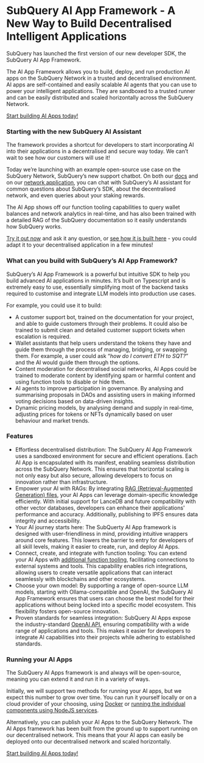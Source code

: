 # SubQuery AI App Framework - A New Way to Build Decentralised Intelligent Applications

SubQuery has launched the first version of our new developer SDK, the SubQuery AI App Framework.

The AI App Framework allows you to build, deploy, and run production AI apps on the SubQuery Network in a trusted and decentralised environment. AI apps are self-contained and easily scalable AI agents that you can use to power your intelligent applications. They are sandboxed to a trusted runner and can be easily distributed and scaled horizontally across the SubQuery Network.

[Start building AI Apps today!](https://academy.subquery.network/ai/welcome.html)

### Starting with the new SubQuery AI Assistant

The framework provides a shortcut for developers to start incorporating AI into their applications in a decentralised and secure way today. We can’t wait to see how our customers will use it!

Today we’re launching with an example open-source use case on the SubQuery Network, SubQuery’s new support chatbot. On both our [docs](https://academy.subquery.network/) and on our [network application](https://app.subquery.network/), you can chat with SubQuery’s AI assistant for common questions about SubQuery’s SDK, about the decentralised network, and even queries about your staking rewards.

The AI App shows off our function tooling capabilities to query wallet balances and network analytics in real-time, and has also been trained with a detailed RAG of the SubQuery documentation so it easily understands how SubQuery works.

[Try it out now](https://app.subquery.network/) and ask it any question, or [see how it is built here](https://github.com/subquery/subql-ai-app-example/tree/main/network-delegation-helper) - you could adapt it to your decentralised application in a few minutes!

### What can you build with SubQuery’s AI App Framework?

SubQuery’s AI App Framework is a powerful but intuitive SDK to help you build advanced AI applications in minutes. It’s built on Typescript and is extremely easy to use, essentially simplifying most of the backend tasks required to customise and integrate LLM models into production use cases.

For example, you could use it to build:

- A customer support bot, trained on the documentation for your project, and able to guide customers through their problems. It could also be trained to submit clean and detailed customer support tickets when escalation is required.
- Wallet assistants that help users understand the tokens they have and guide them through the process of managing, bridging, or swapping them. For example, a user could ask “_how do I convert ETH to SQT?_” and the AI would guide them through the options.
- Content moderation for decentralised social networks, AI Apps could be trained to moderate content by identifying spam or harmful content and using function tools to disable or hide them.
- AI agents to improve participation in governance. By analysing and summarising proposals in DAOs and assisting users in making informed voting decisions based on data-driven insights.
- Dynamic pricing models, by analysing demand and supply in real-time, adjusting prices for tokens or NFTs dynamically based on user behaviour and market trends.

### Features

- Effortless decentralised distribution: The SubQuery AI App Framework uses a sandboxed environment for secure and efficient operations. Each AI App is encapsulated with its manifest, enabling seamless distribution across the SubQuery Network. This ensures that horizontal scaling is not only easy but also secure, allowing developers to focus on innovation rather than infrastructure.
- Empower your AI with RAGs: By integrating [RAG (Retrieval-Augmented Generation) files](https://academy.subquery.network/ai/build/rag.html), your AI Apps can leverage domain-specific knowledge efficiently. With initial support for LanceDB and future compatibility with other vector databases, developers can enhance their applications' performance and accuracy. Additionally, publishing to IPFS ensures data integrity and accessibility.
- Your AI journey starts here: The SubQuerty AI App framework is designed with user-friendliness in mind, providing intuitive wrappers around core features. This lowers the barrier to entry for developers of all skill levels, making it easier to create, run, and deploy AI Apps.
- Connect, create, and integrate with function tooling: You can extend your AI Apps with [additional function tooling](https://academy.subquery.network/ai/build/function_tools.html), facilitating connections to external systems and tools. This capability enables rich integrations, allowing users to create versatile applications that can interact seamlessly with blockchains and other ecosystems.
- Choose your own model: By supporting a range of open-source LLM models, starting with Ollama-compatible and OpenAI, the SubQuery AI App Framework ensures that users can choose the best model for their applications without being locked into a specific model ecosystem. This flexibility fosters open-source innovation.
- Proven standards for seamless integration: SubQuery AI Apps expose the industry-standard [OpenAI API](https://academy.subquery.network/ai/query/query.html), ensuring compatibility with a wide range of applications and tools. This makes it easier for developers to integrate AI capabilities into their projects while adhering to established standards.

### Running your AI Apps

The SubQuery AI Apps framework is and always will be open-source, meaning you can extend it and run it in a variety of ways.

Initially, we will support two methods for running your AI apps, but we expect this number to grow over time. You can run it yourself locally or on a cloud provider of your choosing, using [Docker](https://academy.subquery.network/ai/run/docker.html) or [running the individual components using NodeJS services](https://academy.subquery.network/ai/run/local.html).

Alternatively, you can publish your AI Apps to the SubQuery Network. The AI Apps framework has been built from the ground up to support running on our decentralised network. This means that your AI apps can easily be deployed onto our decentralised network and scaled horizontally.

[Start building AI Apps today!](https://academy.subquery.network/ai/welcome.html)